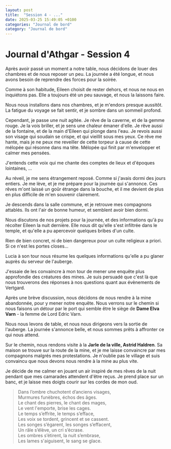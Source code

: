 ```yaml
---
layout: post
title:  "Session 4 - ..."
date: 2025-03-25 15:49:05 +0100
categories: "Journal de bord"
category: "Journal de bord"
---
```


# Journal d'Athgar - Session 4

Après avoir passé un moment a notre table,  nous décidons de louer des chambres et de nous reposer un peu. La journée a été longue, et nous avons besoin de reprendre des forces pour la soirée.

Comme à son habitude, Eileen choisit de rester dehors, et nous ne nous en inquiétons pas. Elle a toujours été un peu sauvage, et nous la laissons faire.

Nous nous installons dans nos chambres, et je m'endors presque aussitôt. La fatigue du voyage se fait sentir, et je sombre dans un sommeil profond.

Cependant, je passe une nuit agitée. Je rêve de la caverne, et de la gemme rouge. Je la vois briller, et je sens une chaleur émaner d'elle. Je rêve aussi de la fontaine, et de la main d'Eileen qui plonge dans l'eau.
Je revois aussi son visage qui soudain se crispe, et qui vieillit sous mes yeux.
Ce rêve me hante, mais je ne peux me reveiller de cette torpeur à cause de cette mélopée qui résonne dans ma tête. Mélopée qui finit par m'envelopper et calmer mes pensées.

J'entends cette voix qui me chante des comptes de lieux et d'époques lointaines, ...

Au réveil, je me sens étrangement reposé. Comme si j'avais dormi des jours entiers. Je me lève, et je me prépare pour la journée qui s'annonce.
Ces rêves m'ont laissé un goûr étrange dans la bouche, et il me devient de plus en plus difficile de m'en souvenir clairement.

Je descends dans la salle commune, et je retrouve mes compagnons attablés. Ils ont l'air de bonne humeur, et semblent avoir bien dormi.

Nous discutons de nos projets pour la journée, et des informations qu'à pu récolter Eileen la nuit dernière. Elle nous dit qu'elle s'est infiltrée dans le temple, et qu'elle a pu apercevoir quelques bribes d'un culte.

Rien de bien concret, ni de bien dangereux pour un culte religieux a priori. Si ce n'est les portes closes...

Lucia à son tour nous résume les quelques informations qu'elle a pu glaner auprès du serveur de l'auberge.

J'essaie de les convaincre à mon tour de mener une enquête plus approfondie des créatures des mines. Je suis persuadé que c'est là que nous trouverons des réponses à nos questions quant aux évènements de Vertgard.

Après une brève discussion, nous décidons de nous rendre à la mine abandonnée, pour y mener notre enquête. Nous verrons sur le chemin si nous faisons un détour par le port qui semble être le siège de **Dame Elva Varn** - la femme de Lord Edric Varn.

Nous nous levons de table, et nous nous dirigeons vers la sortie de l'auberge. La journée s'annonce belle, et nous sommes prêts à affronter ce qui nous attend.

Sur le chemin, nous rendons visite à la **Jarle de la ville,  Astrid Haldren**. Sa maison se trouve sur la route de la mine, et je me laisse convaincre par mes compagnons malgrés mes protestations. Je n'oublie pas le village et suis convaincu que nous devons nous rendre à la mine au plus vite.

Je décide de me calmer en jouant un air inspiré de mes rêves de la nuit pendant que mes camarades attendent d'être reçus. Je prend place sur un banc, et je laisse mes doigts courir sur les cordes de mon oud.

> Dans l’ombre chuchotent d’anciens visages, <br>
> Murmu­res funèbres, échos des âges. <br>
> Le chant des pierres, le chant des mages, <br>
> Le vent l'emporte, brise les cages. <br>
> Le temps s’effrite, le temps s’efface, <br>
> Les voix se tordent, grincent et se cassent. <br>
> Les songes s’égarent, les songes s’effacent, <br>
> Un râle s’élève, un cri s’écrase. <br>
> Les ombres s’étirent, la nuit s’embrase, <br>
> Les lames s'aiguisent, le sang se glace. <br>




